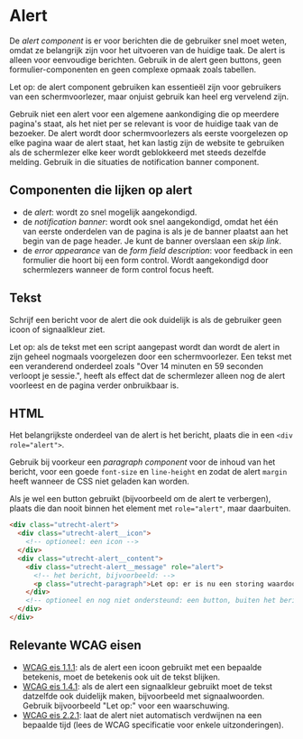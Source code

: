 <!-- @license CC0-1.0 -->

# Alert

De _alert component_ is er voor berichten die de gebruiker snel moet weten, omdat ze belangrijk zijn voor het uitvoeren van de huidige taak. De alert is alleen voor eenvoudige berichten. Gebruik in de alert geen buttons, geen formulier-componenten en geen complexe opmaak zoals tabellen.

Let op: de alert component gebruiken kan essentieël zijn voor gebruikers van een schermvoorlezer, maar onjuist gebruik kan heel erg vervelend zijn.

Gebruik niet een alert voor een algemene aankondiging die op meerdere pagina's staat, als het niet per se relevant is voor de huidige taak van de bezoeker. De alert wordt door schermvoorlezers als eerste voorgelezen op elke pagina waar de alert staat, het kan lastig zijn de website te gebruiken als de schermlezer elke keer wordt geblokkeerd met steeds dezelfde melding. Gebruik in die situaties de notification banner component.

## Componenten die lijken op alert

- de _alert_: wordt zo snel mogelijk aangekondigd.
- de _notification banner_: wordt ook snel aangekondigd, omdat het één van eerste onderdelen van de pagina is als je de banner plaatst aan het begin van de page header. Je kunt de banner overslaan een _skip link_.
- de _error appearance_ van de _form field description_: voor feedback in een formulier die hoort bij een form control. Wordt aangekondigd door schermlezers wanneer de form control focus heeft.

## Tekst

Schrijf een bericht voor de alert die ook duidelijk is als de gebruiker geen icoon of signaalkleur ziet.

Let op: als de tekst met een script aangepast wordt dan wordt de alert in zijn geheel nogmaals voorgelezen door een schermvoorlezer. Een tekst met een veranderend onderdeel zoals "Over 14 minuten en 59 seconden verloopt je sessie.", heeft als effect dat de schermlezer alleen nog de alert voorleest en de pagina verder onbruikbaar is.

## HTML

Het belangrijkste onderdeel van de alert is het bericht, plaats die in een `<div role="alert">`.

Gebruik bij voorkeur een _paragraph component_ voor de inhoud van het bericht, voor een goede `font-size` en `line-height` en zodat de alert `margin` heeft wanneer de CSS niet geladen kan worden.

Als je wel een button gebruikt (bijvoorbeeld om de alert te verbergen), plaats die dan nooit binnen het element met `role="alert"`, maar daarbuiten.

```html
<div class="utrecht-alert">
  <div class="utrecht-alert__icon">
    <!-- optioneel: een icon -->
  </div>
  <div class="utrecht-alert__content">
    <div class="utrecht-alert__message" role="alert">
      <!-- het bericht, bijvoorbeeld: -->
      <p class="utrecht-paragraph">Let op: er is nu een storing waardoor...</p>
    </div>
    <!-- optioneel en nog niet ondersteund: een button, buiten het bericht -->
  </div>
</div>
```

## Relevante WCAG eisen

- [WCAG eis 1.1.1](https://www.w3.org/TR/WCAG21/#non-text-content): als de alert een icoon gebruikt met een bepaalde betekenis, moet de betekenis ook uit de tekst blijken.
- [WCAG eis 1.4.1](https://www.w3.org/TR/WCAG21/#use-of-color): als de alert een signaalkleur gebruikt moet de tekst datzelfde ook duidelijk maken, bijvoorbeeld met signaalwoorden. Gebruik bijvoorbeeld "Let op:" voor een waarschuwing.
- [WCAG eis 2.2.1](https://www.w3.org/TR/WCAG21/#timing-adjustable): laat de alert niet automatisch verdwijnen na een bepaalde tijd (lees de WCAG specificatie voor enkele uitzonderingen).
